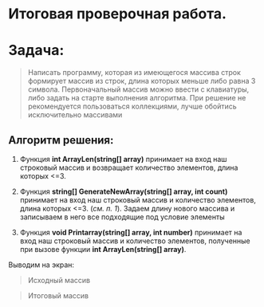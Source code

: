 # Итоговая проверочная работа.

Задача:
===

> Написать программу, которая из имеющегося массива строк формирует массив из строк, длина которых меньше либо равна 3 символа. Первоначальный массив можно ввести с клавиатуры, либо задать на старте выполнения алгоритма. При решение не рекомендуется пользоваться коллекциями, лучше обойтись исключительно массивами

## Алгоритм решения:
1. Функция **int ArrayLen(string[] array)** принимает на вход наш строковый массив и возвращает количество элементов, длина которых <=3.
2. Функция **string[] GenerateNewArray(string[] array, int count)**
принимает на вход наш строковый массив и количество элементов, длина которых <=3. (*см. п. 1*). Задаем длину нового массива и записываем в него все подходящие под условие элементы

3. Функция **void Printarray(string[] array, int number)** принимает на вход наш строковый массив и количество элементов, полученные при вызове функции **int ArrayLen(string[] array)**. 

Выводим на экран:

> Исходный массив

> Итоговый массив